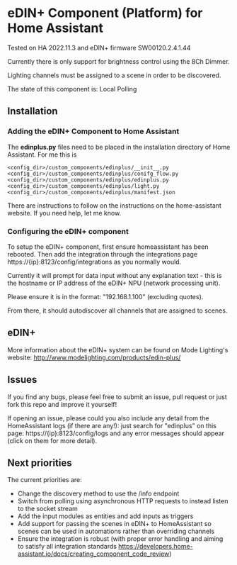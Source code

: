 # eDIN+ Component (Platform) for Home Assistant

Tested on HA 2022.11.3 and eDIN+ firmware SW00120.2.4.1.44

Currently there is only support for brightness control using the 8Ch Dimmer.

Lighting channels must be assigned to a scene in order to be discovered.

The state of this component is: Local Polling

## Installation
### Adding the eDIN+ Component to Home Assistant
The **edinplus.py** files need to be placed in the installation directory of Home Assistant. For me this is
```
<config_dir>/custom_components/edinplus/__init__.py
<config_dir>/custom_components/edinplus/conifg_flow.py
<config_dir>/custom_components/edinplus/edinplus.py
<config_dir>/custom_components/edinplus/light.py
<config_dir>/custom_components/edinplus/manifest.json
``` 
There are instructions to follow on the instructions on the home-assistant website. If you need help, let me know.

### Configuring the eDIN+ component

To setup the eDIN+ component, first ensure homeassistant has been rebooted. Then add the integration through the integrations page https://{ip}:8123/config/integrations as you normally would. 

Currently it will prompt for data input without any explanation text - this is the hostname or IP address of the eDIN+ NPU (network processing unit). 

Please ensure it is in the format: "192.168.1.100" (excluding quotes). 

From there, it should autodiscover all channels that are assigned to scenes.

## eDIN+
More information about the eDIN+ system can be found on Mode Lighting's website: http://www.modelighting.com/products/edin-plus/

## Issues

If you find any bugs, please feel free to submit an issue, pull request or just fork this repo and improve it yourself!

If opening an issue, please could you also include any detail from the HomeAssistant logs (if there are any!): just search for "edinplus" on this page: https://{ip}:8123/config/logs and any error messages should appear (click on them for more detail).

## Next priorities

The current priorities are:
 - Change the discovery method to use the /info endpoint
 - Switch from polling using asynchronous HTTP requests to instead listen to the socket stream
 - Add the input modules as entities and add inputs as triggers
 - Add support for passing the scenes in eDIN+ to HomeAssistant so scenes can be used in automations rather than overriding channels
 - Ensure the integration is robust (with proper error handling and aiming to satisfy all integration standards https://developers.home-assistant.io/docs/creating_component_code_review)

